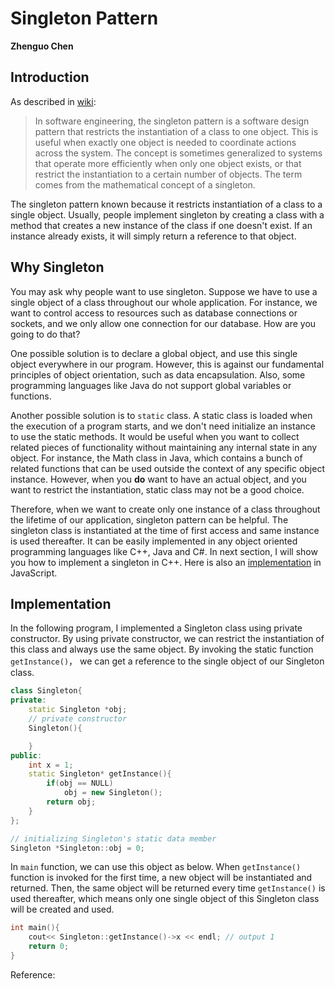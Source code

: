 # Singleton Pattern

**Zhenguo Chen**

## Introduction
As described in [wiki](https://en.wikipedia.org/wiki/Singleton_pattern):

>In software engineering, the singleton pattern is a software design pattern that restricts the instantiation of
a class to one object. This is useful when exactly one object is needed to coordinate actions across the system.
The concept is sometimes generalized to systems that operate more efficiently when only one object exists, or that restrict the instantiation to a certain number of objects. The term comes from the mathematical concept of
a singleton.

The singleton pattern known because it restricts instantiation of a class to a single object. Usually, people 
implement singleton by creating a class with a method that creates a new instance of the class if one doesn't exist. If an instance already exists, it will simply return a reference to that object.

## Why Singleton

You may ask why people want to use singleton. Suppose we have to use a single object of a class throughout our whole application. For instance, we want to control access to resources such as database connections or sockets, and we only allow one connection for our database. How are you going to do that?

One possible solution is to declare a global object, and use this single object everywhere in our program. However, this is against our fundamental principles of object orientation, such as data encapsulation. Also, some programming languages like Java do not support global variables or functions.

Another possible solution is to `static` class. A static class is loaded when the execution of a program starts, and we don't need initialize an instance to use the static methods. It would be useful when you want to collect related pieces of functionality without maintaining any internal state in any object. For instance, the Math class in Java, which contains a bunch of related functions that can be used outside the context of any specific object instance. However, when you **do** want to have an actual object, and you want to restrict the instantiation, static class may not be a good choice.

Therefore, when we want to create only one instance of a class throughout the lifetime of our application, singleton pattern can be helpful. The singleton class is instantiated at the time of first access and same instance is used thereafter. It can be easily implemented in any object oriented programming languages like C++, Java and C#. In next section, I will show you how to implement a singleton in C++. Here is also an [implementation](https://addyosmani.com/resources/essentialjsdesignpatterns/book/) in JavaScript.

## Implementation

In the following program, I implemented a Singleton class using private constructor. By using private constructor, we can restrict the instantiation of this class and always use the same object. By invoking the static function `getInstance()`， we can get a reference to the single object of our Singleton class.

```c++
class Singleton{
private:
    static Singleton *obj;
    // private constructor
    Singleton(){

    }
public:
    int x = 1;
    static Singleton* getInstance(){
        if(obj == NULL)
            obj = new Singleton();
        return obj;
    }
};

// initializing Singleton's static data member
Singleton *Singleton::obj = 0;
```

In `main` function, we can use this object as below. When `getInstance()` function is invoked for the first time, a new object will be instantiated and returned. Then, the same object will be returned every time `getInstance()` is used thereafter, which means only one single object of this Singleton class will be created and used.

```c++
int main(){
    cout<< Singleton::getInstance()->x << endl; // output 1
    return 0;
}
```

Reference:


